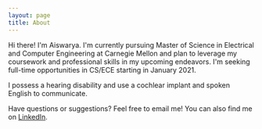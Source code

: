 ```yaml
---
layout: page
title: About
---
```


<!-- <p class="message"> </p>-->



Hi there! I'm Aiswarya. I'm currently pursuing Master of Science in Electrical and Computer Engineering at Carnegie Mellon and plan to leverage my coursework and professional skills in my upcoming endeavors. I'm seeking full-time opportunities in CS/ECE starting in January 2021.

I possess a hearing disability and use a cochlear implant and spoken English to communicate.

Have questions or suggestions? Feel free to email me! You can also find me on [LinkedIn](https://www.linkedin.com/in/avinodku/).

